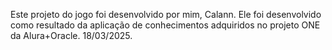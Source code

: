 Este projeto do jogo foi desenvolvido por mim, Calann.
Ele foi desenvolvido como resultado da aplicação de conhecimentos adquiridos no projeto ONE da Alura+Oracle. 18/03/2025.
